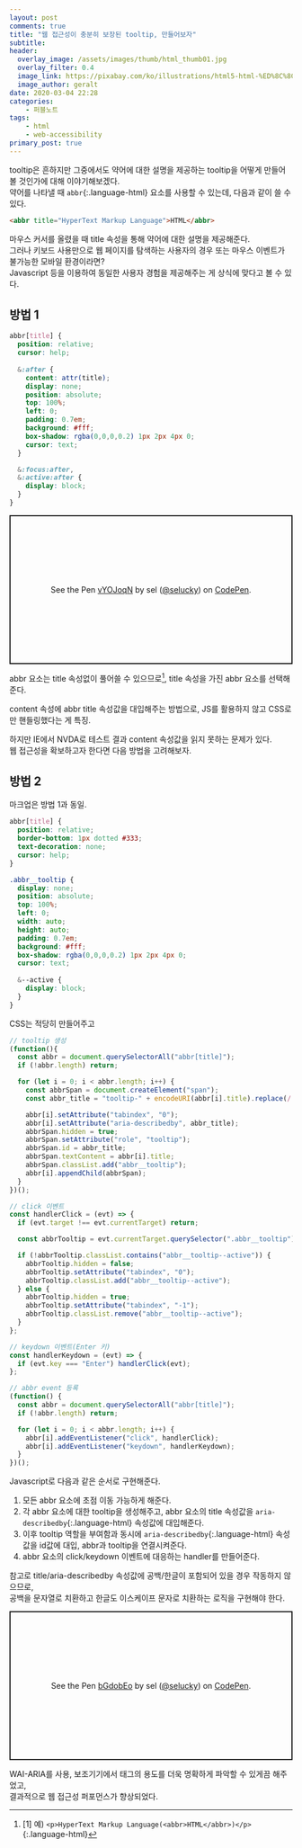 ```yaml
---
layout: post
comments: true
title: "웹 접근성이 충분히 보장된 tooltip, 만들어보자"
subtitle:
header:
  overlay_image: /assets/images/thumb/html_thumb01.jpg
  overlay_filter: 0.4
  image_link: https://pixabay.com/ko/illustrations/html5-html-%ED%8C%8C%EC%9D%BC-%ED%98%95%EC%8B%9D-386614/
  image_author: geralt
date: 2020-03-04 22:28
categories:
    - 퍼블노트
tags:
    - html
    - web-accessibility
primary_post: true
---
```


tooltip은 흔하지만 그중에서도 약어에 대한 설명을 제공하는 tooltip을 어떻게 만들어볼 것인가에 대해 이야기해보겠다.  
약어를 나타낼 때 ```abbr```{:.language-html} 요소를 사용할 수 있는데, 다음과 같이 쓸 수 있다.

```html
<abbr title="HyperText Markup Language">HTML</abbr>
```

마우스 커서를 올렸을 때 title 속성을 통해 약어에 대한 설명을 제공해준다.  
그러나 키보드 사용만으로 웹 페이지를 탐색하는 사용자의 경우 또는 마우스 이벤트가 불가능한 모바일 환경이라면?  
Javascript 등을 이용하여 동일한 사용자 경험을 제공해주는 게 상식에 맞다고 볼 수 있다.

## 방법 1

```scss
abbr[title] {
  position: relative;
  cursor: help;
  
  &:after {
    content: attr(title);
    display: none;
    position: absolute;
    top: 100%;
    left: 0;
    padding: 0.7em;
    background: #fff;
    box-shadow: rgba(0,0,0,0.2) 1px 2px 4px 0;
    cursor: text;
  }

  &:focus:after,
  &:active:after {
    display: block;
  }
}
```

<p class="codepen" data-height="265" data-theme-id="default" data-default-tab="css,result" data-user="selucky" data-slug-hash="vYOJoqN" style="height: 265px; box-sizing: border-box; display: flex; align-items: center; justify-content: center; border: 2px solid; margin: 1em 0; padding: 1em;" data-pen-title="vYOJoqN">
  <span>See the Pen <a href="https://codepen.io/selucky/pen/vYOJoqN">
  vYOJoqN</a> by sel (<a href="https://codepen.io/selucky">@selucky</a>)
  on <a href="https://codepen.io">CodePen</a>.</span>
</p>
<script async src="https://static.codepen.io/assets/embed/ei.js"></script>

abbr 요소는 title 속성없이 풀어쓸 수 있으므로[^1], title 속성을 가진 abbr 요소를 선택해준다.

content 속성에 abbr title 속성값을 대입해주는 방법으로, JS를 활용하지 않고 CSS로만 핸들링했다는 게 특징.

하지만 IE에서 NVDA로 테스트 결과 content 속성값을 읽지 못하는 문제가 있다.  
웹 접근성을 확보하고자 한다면 다음 방법을 고려해보자.

## 방법 2

마크업은 방법 1과 동일.

```scss
abbr[title] {
  position: relative;
  border-bottom: 1px dotted #333;
  text-decoration: none;
  cursor: help;
}

.abbr__tooltip {
  display: none;
  position: absolute;
  top: 100%;
  left: 0;
  width: auto;
  height: auto;
  padding: 0.7em;
  background: #fff;
  box-shadow: rgba(0,0,0,0.2) 1px 2px 4px 0;
  cursor: text;
  
  &--active {
    display: block;
  }
}
```

CSS는 적당히 만들어주고

```javascript
// tooltip 생성
(function(){
  const abbr = document.querySelectorAll("abbr[title]");
  if (!abbr.length) return;

  for (let i = 0; i < abbr.length; i++) {
    const abbrSpan = document.createElement("span");
    const abbr_title = "tooltip-" + encodeURI(abbr[i].title).replace(/  |%/g, "1");

    abbr[i].setAttribute("tabindex", "0");
    abbr[i].setAttribute("aria-describedby", abbr_title);
    abbrSpan.hidden = true;
    abbrSpan.setAttribute("role", "tooltip");
    abbrSpan.id = abbr_title;
    abbrSpan.textContent = abbr[i].title;
    abbrSpan.classList.add("abbr__tooltip");
    abbr[i].appendChild(abbrSpan);
  }
})();

// click 이벤트
const handlerClick = (evt) => {
  if (evt.target !== evt.currentTarget) return;

  const abbrTooltip = evt.currentTarget.querySelector(".abbr__tooltip");

  if (!abbrTooltip.classList.contains("abbr__tooltip--active")) {
    abbrTooltip.hidden = false;
    abbrTooltip.setAttribute("tabindex", "0");
    abbrTooltip.classList.add("abbr__tooltip--active");
  } else {
    abbrTooltip.hidden = true;
    abbrTooltip.setAttribute("tabindex", "-1");
    abbrTooltip.classList.remove("abbr__tooltip--active");
  }
};

// keydown 이벤트(Enter 키)
const handlerKeydown = (evt) => {
  if (evt.key === "Enter") handlerClick(evt);
};

// abbr event 등록
(function() {
  const abbr = document.querySelectorAll("abbr[title]");
  if (!abbr.length) return;

  for (let i = 0; i < abbr.length; i++) {
    abbr[i].addEventListener("click", handlerClick);
    abbr[i].addEventListener("keydown", handlerKeydown);
  }
})();
```

Javascript로 다음과 같은 순서로 구현해준다.

1. 모든 abbr 요소에 초점 이동 가능하게 해준다.
2. 각 abbr 요소에 대한 tooltip을 생성해주고, abbr 요소의 title 속성값을 ```aria-describedby```{:.language-html} 속성값에 대입해준다.
3. 이후 tooltip 역할을 부여함과 동시에 ```aria-describedby```{:.language-html} 속성값을 id값에 대입, abbr과 tooltip을 연결시켜준다.
4. abbr 요소의 click/keydown 이벤트에 대응하는 handler를 만들어준다.

참고로 title/aria-describedby 속성값에 공백/한글이 포함되어 있을 경우 작동하지 않으므로,  
공백을 문자열로 치환하고 한글도 이스케이프 문자로 치환하는 로직을 구현해야 한다.

<p class="codepen" data-height="265" data-theme-id="default" data-default-tab="js,result" data-user="selucky" data-slug-hash="bGdobEo" style="height: 265px; box-sizing: border-box; display: flex; align-items: center; justify-content: center; border: 2px solid; margin: 1em 0; padding: 1em;" data-pen-title="bGdobEo">
  <span>See the Pen <a href="https://codepen.io/selucky/pen/bGdobEo">
  bGdobEo</a> by sel (<a href="https://codepen.io/selucky">@selucky</a>)
  on <a href="https://codepen.io">CodePen</a>.</span>
</p>
<script async src="https://static.codepen.io/assets/embed/ei.js"></script>

WAI-ARIA를 사용, 보조기기에서 태그의 용도를 더욱 명확하게 파악할 수 있게끔 해주었고,  
결과적으로 웹 접근성 퍼포먼스가 향상되었다.

[^1]: [1] 예) ```<p>HyperText Markup Language(<abbr>HTML</abbr>)</p>```{:.language-html}
